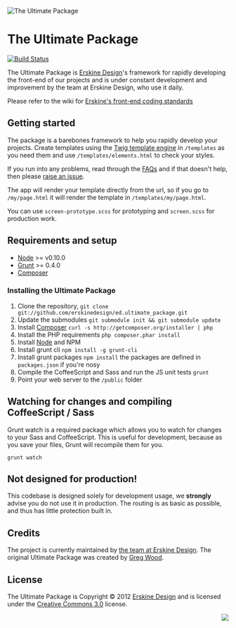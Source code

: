 ![The Ultimate Package](https://github.com/erskinedesign/ed.ultimate_package/raw/master/public/static/images/branding/branding.png "The Ultimate Package")
# The Ultimate Package
[![Build Status](https://secure.travis-ci.org/erskinedesign/ed.ultimate_package.png?branch=master)](http://travis-ci.org/erskinedesign/ed.ultimate_package)

The Ultimate Package is [Erskine Design][]'s framework for rapidly developing
the front-end of our projects and is under constant development and improvement
by the team at Erskine Design, who use it daily.

Please refer to the wiki for [Erskine's front-end coding standards][wiki]

## Getting started
The package is a barebones framework to help you rapidly develop your projects.
Create templates using the [Twig template engine][] in `/templates` as you need
them and use `/templates/elements.html` to check your styles.

If you run into any problems, read through the [FAQs][faqs] and if that doesn't help, then please [raise an issue][issues].

The app will render your template directly from the url, so if you go to
`/my/page.html` it will render the template in `/templates/my/page.html`.

You can use `screen-prototype.scss` for prototyping and `screen.scss` for production work.

## Requirements and setup
* [Node][] >= v0.10.0
* [Grunt][] >= 0.4.0
* [Composer][]

### Installing the Ultimate Package
1. Clone the repository, `git clone git://github.com/erskinedesign/ed.ultimate_package.git`
1. Update the submodules `git submodule init && git submodule update`
1. Install [Composer][] `curl -s http://getcomposer.org/installer | php`
1. Install the PHP requirements `php composer.phar install`
1. Install [Node][] and NPM
1. Install grunt cli `npm install -g grunt-cli`
1. Install grunt packages `npm install` the packages are defined in `packages.json` if you're nosy
1. Compile the CoffeeScript and Sass and run the JS unit tests `grunt`
1. Point your web server to the `/public` folder

## Watching for changes and compiling CoffeeScript / Sass
Grunt watch is a required package which allows you to watch for changes to your Sass and CoffeeScript.
This is useful for development, because as you save your files, Grunt will recompile them for you.

    grunt watch

## Not designed for production!
This codebase is designed solely for development usage, we __strongly__
advise you do not use it in production. The routing is as basic as
possible, and thus has little protection built in.

## Credits
The project is currently maintained by [the team at Erskine Design][]. The original Ultimate Package was created by [Greg Wood][].

## License
The Ultimate Package is Copyright &copy; 2012 [Erskine Design][] and is licensed under the [Creative Commons 3.0][] license.

<a style="float:right;" href="http://gridpak.com/"><img src="https://github.com/erskinedesign/ed.ultimate_package/raw/master/public/static/images/branding/badge-gridpak.png"/></a>

[Erskine Design]: http://erskinedesign.com/
[faqs]: https://github.com/erskinedesign/ed.ultimate_package/wiki/FAQs
[issues]: https://github.com/erskinedesign/ed.ultimate_package/issues
[Twig template engine]: http://twig.sensiolabs.org/
[Composer]: http://getcomposer.org/
[Node]: https://github.com/joyent/node/wiki/Installing-Node.js-via-package-manager
[NPM]: https://npmjs.org/
[grunt]: https://github.com/gruntjs/grunt/wiki/Installing-grunt

[the team at Erskine Design]: https://twitter.com/erskinedesign/team/members
[Greg Wood]: http://gregorywood.co.uk/

[Creative Commons 3.0]: http://creativecommons.org/licenses/by-nc-sa/3.0/

[wiki]: https://github.com/erskinedesign/ed.ultimate_package/wiki
[download]: https://github.com/erskinedesign/ed.ultimate_package/zipball/master
